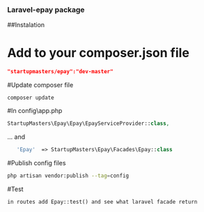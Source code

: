 
### Laravel-epay package

##Instalation

# Add to your composer.json file
```json
"startupmasters/epay":"dev-master"
```
#Update composer file
 
```composer update```
 
#In config\app.php

```php
StartupMasters\Epay\Epay\EpayServiceProvider::class,
```
...
and
```php
   'Epay'  => StartupMasters\Epay\Facades\Epay::class
```    

#Publish config files 
```bash
php artisan vendor:publish --tag=config
```

#Test
```
in routes add Epay::test() and see what laravel facade return
```
